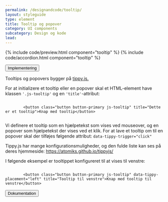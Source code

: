 ```yaml
---
permalink: /designandcode/tooltip/
layout: styleguide
type: element
title: Tooltip og popover
category: UI components
subcategory: Design og kode
lead: 
---
```


{% include code/preview.html component="tooltip" %}
{% include code/accordion.html component="tooltip" %}
<div class="accordion-bordered">
  <button class="button-unstyled accordion-button"
      aria-expanded="true" aria-controls="tooltip-tech-docs">
    Implementering
  </button>
  <div id="tooltip-tech-docs" aria-hidden="false" class="accordion-content">
    <p>Tooltips og popovers bygger på <a href="https://atomiks.github.io/tippyjs/">tippy.js.</a></p>
    <p>For at initializere et tooltip eller en popover skal et HTML-element have klassen <code>'.js-tooltip'</code> og en <code>'title'</code>-attribut:</p>
    <div class="code-highlight">
      <code>
        &lt;button class="button button-primary js-tooltip" title="Dette er et tooltip"&gt;Knap med tooltip&lt;/button&gt;	
      </code> 
    </div>
    <p>Vi definere et tooltip som en hjælpetekst som vises ved mouseover, og en popover som hjælpetekst der vises ved et klik. For at lave et tooltip om til en popover skal der tilføjes følgende attribut: <code>data-tippy-trigger="click"</code></p>
    <p>Tippy.js har mange konfigurationsmuligheder, og den fulde liste kan ses på deres hjemmeside: <a href="https://atomiks.github.io/tippyjs/">https://atomiks.github.io/tippyjs/</a></p>
    <p>I følgende eksempel er tooltippet konfigureret til at vises til venstre: </p>
    <div class="code-highlight">
      <code>
        &lt;button class="button button-primary js-tooltip" data-tippy-placement="left" title="Tooltip til venstre"&gt;Knap med tooltip til venstre&lt;/button&gt;
      </code>
    </div>
  </div>
</div>

<div class="accordion-bordered accordion-docs">
  <button class="button-unstyled accordion-button"
      aria-expanded="true" aria-controls="tooltip-docs">
    Dokumentation
  </button>
  <div id="tooltip-docs" class="accordion-content">
    
  </div>
</div>

